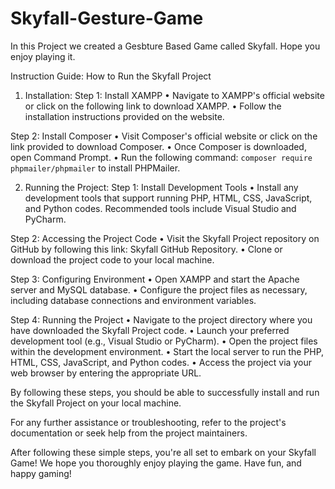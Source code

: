 # Skyfall-Gesture-Game
In this Project we created a Gesbture Based Game called Skyfall. Hope you enjoy playing it.

Instruction Guide: How to Run the Skyfall Project

1. Installation:
Step 1: Install XAMPP
•	Navigate to XAMPP's official website or click on the following link to download XAMPP.
•	Follow the installation instructions provided on the website.

 







Step 2: Install Composer
•	Visit Composer's official website or click on the link provided to download Composer.
•	Once Composer is downloaded, open Command Prompt.
•	Run the following command: `composer require phpmailer/phpmailer` to install PHPMailer.
 


 

2. Running the Project:
Step 1: Install Development Tools
•	Install any development tools that support running PHP, HTML, CSS, JavaScript, and Python codes. Recommended tools include Visual Studio and PyCharm.
 
Step 2: Accessing the Project Code
•	Visit the Skyfall Project repository on GitHub by following this link: Skyfall GitHub Repository.
•	Clone or download the project code to your local machine. 
 



Step 3: Configuring Environment
•	Open XAMPP and start the Apache server and MySQL database.
•	Configure the project files as necessary, including database connections and environment variables.

 














Step 4: Running the Project
•	Navigate to the project directory where you have downloaded the Skyfall Project code.
•	Launch your preferred development tool (e.g., Visual Studio or PyCharm).
•	Open the project files within the development environment.
•	Start the local server to run the PHP, HTML, CSS, JavaScript, and Python codes.
•	Access the project via your web browser by entering the appropriate URL.

 

By following these steps, you should be able to successfully install and run the Skyfall Project on your local machine.

For any further assistance or troubleshooting, refer to the project's documentation or seek help from the project maintainers.

After following these simple steps, you're all set to embark on your Skyfall Game! We hope you thoroughly enjoy playing the game. Have fun, and happy gaming!



